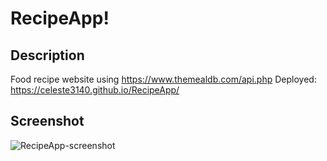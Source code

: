 # RecipeApp!
## Description
Food recipe website using https://www.themealdb.com/api.php
Deployed: https://celeste3140.github.io/RecipeApp/
## Screenshot 
![RecipeApp-screenshot](https://user-images.githubusercontent.com/105468134/228101618-436318fb-9684-4acb-8dbb-656268dc7a45.png)

